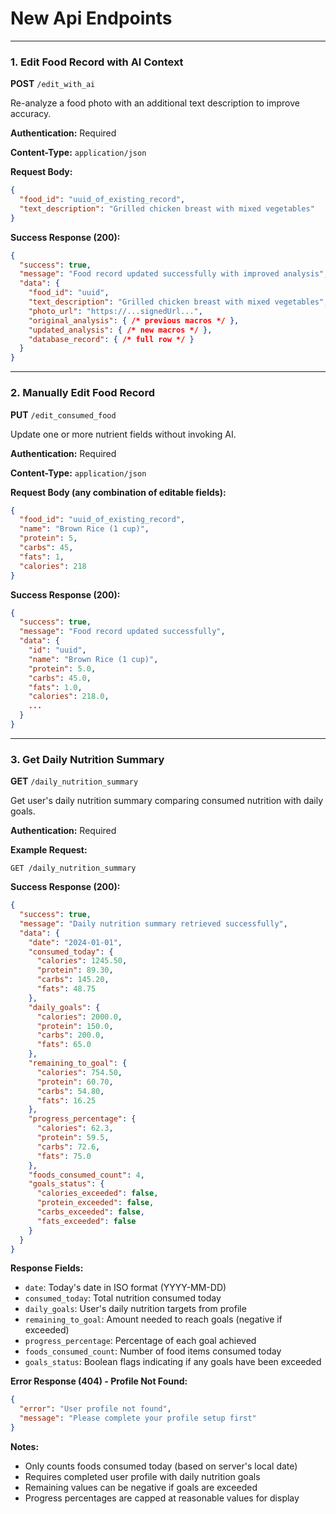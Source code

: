 # New Api Endpoints

---

### 1. Edit Food Record with AI Context
**POST** `/edit_with_ai`

Re-analyze a food photo with an additional text description to improve accuracy.

**Authentication:** Required

**Content-Type:** `application/json`

**Request Body:**
```json
{
  "food_id": "uuid_of_existing_record",
  "text_description": "Grilled chicken breast with mixed vegetables"
}
```

**Success Response (200):**
```json
{
  "success": true,
  "message": "Food record updated successfully with improved analysis",
  "data": {
    "food_id": "uuid",
    "text_description": "Grilled chicken breast with mixed vegetables",
    "photo_url": "https://...signedUrl...",
    "original_analysis": { /* previous macros */ },
    "updated_analysis": { /* new macros */ },
    "database_record": { /* full row */ }
  }
}
```

---

### 2. Manually Edit Food Record
**PUT** `/edit_consumed_food`

Update one or more nutrient fields without invoking AI.

**Authentication:** Required

**Content-Type:** `application/json`

**Request Body (any combination of editable fields):**
```json
{
  "food_id": "uuid_of_existing_record",
  "name": "Brown Rice (1 cup)",
  "protein": 5,
  "carbs": 45,
  "fats": 1,
  "calories": 218
}
```

**Success Response (200):**
```json
{
  "success": true,
  "message": "Food record updated successfully",
  "data": {
    "id": "uuid",
    "name": "Brown Rice (1 cup)",
    "protein": 5.0,
    "carbs": 45.0,
    "fats": 1.0,
    "calories": 218.0,
    ...
  }
}
```

---

### 3. Get Daily Nutrition Summary
**GET** `/daily_nutrition_summary`

Get user's daily nutrition summary comparing consumed nutrition with daily goals.

**Authentication:** Required

**Example Request:**
```
GET /daily_nutrition_summary
```

**Success Response (200):**
```json
{
  "success": true,
  "message": "Daily nutrition summary retrieved successfully",
  "data": {
    "date": "2024-01-01",
    "consumed_today": {
      "calories": 1245.50,
      "protein": 89.30,
      "carbs": 145.20,
      "fats": 48.75
    },
    "daily_goals": {
      "calories": 2000.0,
      "protein": 150.0,
      "carbs": 200.0,
      "fats": 65.0
    },
    "remaining_to_goal": {
      "calories": 754.50,
      "protein": 60.70,
      "carbs": 54.80,
      "fats": 16.25
    },
    "progress_percentage": {
      "calories": 62.3,
      "protein": 59.5,
      "carbs": 72.6,
      "fats": 75.0
    },
    "foods_consumed_count": 4,
    "goals_status": {
      "calories_exceeded": false,
      "protein_exceeded": false,
      "carbs_exceeded": false,
      "fats_exceeded": false
    }
  }
}
```

**Response Fields:**
- `date`: Today's date in ISO format (YYYY-MM-DD)
- `consumed_today`: Total nutrition consumed today
- `daily_goals`: User's daily nutrition targets from profile
- `remaining_to_goal`: Amount needed to reach goals (negative if exceeded)
- `progress_percentage`: Percentage of each goal achieved
- `foods_consumed_count`: Number of food items consumed today
- `goals_status`: Boolean flags indicating if any goals have been exceeded

**Error Response (404) - Profile Not Found:**
```json
{
  "error": "User profile not found",
  "message": "Please complete your profile setup first"
}
```

**Notes:**
- Only counts foods consumed today (based on server's local date)
- Requires completed user profile with daily nutrition goals
- Remaining values can be negative if goals are exceeded
- Progress percentages are capped at reasonable values for display